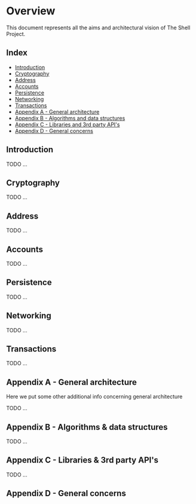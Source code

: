 # Overview 

This document represents all the aims and architectural vision of The Shell Project. 

## Index

<!-- MarkdownTOC depth=4 autolink=true bracket=round list_bullets="-*+" -->

- [Introduction](#introduction)
- [Cryptography](#cryptography)
- [Address](#address)
- [Accounts](#accounts)
- [Persistence](#persistence)
- [Networking](#networking)
- [Transactions](#transactions)
- [Appendix A - General architecture](#appendixa-general-architecture)
- [Appendix B - Algorithms and data structures](#appendixb-algorithms-and-data-structures)
- [Appendix C - Libraries and 3rd party API's](#appendixc-libraries-and-3rd-party-api's)
- [Appendix D - General concerns](#appendixd-general-concerns)

<!-- /MarkdownTOC -->


## Introduction

TODO ...

## Cryptography

TODO ...

## Address

TODO ...

## Accounts

TODO ...

## Persistence

TODO ...

## Networking

TODO ...

## Transactions

TODO ...

## Appendix A - General architecture

Here we put some other additional info concerning general architecture

TODO ...

## Appendix B - Algorithms & data structures

TODO ...

## Appendix C - Libraries & 3rd party API's

TODO ...

## Appendix D - General concerns